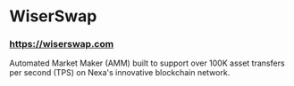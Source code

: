# WiserSwap

### https://wiserswap.com

Automated Market Maker (AMM) built to support over 100K asset transfers per second (TPS) on Nexa's innovative blockchain network.
